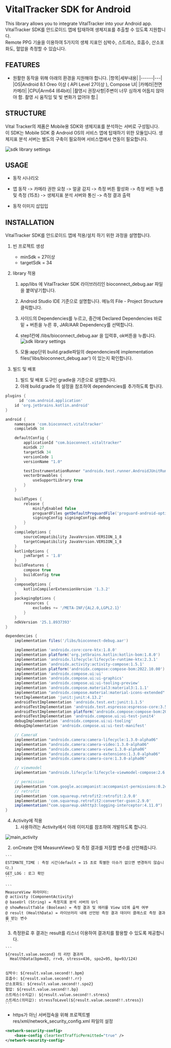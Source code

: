 VitalTracker SDK for Android
========================
This library allows you to integrate VitalTracker into your Android app.  
VitalTracker SDK를 안드로이드 앱에 탑재하여 생체지표를 추출할 수 있도록 지원합니다.  
Remote PPG 기술을 이용하여 5가지의 생체 지표인 심박수, 스트레스, 호흡수, 산소포화도, 혈압을 측정할 수 있습니다.  



FEATURES
--------
* 원활한 동작을 위해 아래의 환경을 지원해야 합니다.
  |항목|세부내용|
  |------|---|
  |OS|Android 8.1 Oreo 이상 ( API Level 27이상 ), Compose UI|
  |카메라|전면카메라|
  |CPU|Arm64 (64bit)|
  |촬영시 권장사항|주변이 너무 심하게 어둡지 않아야 함. 촬영 시 움직임 및 빛 변화가 없어야 함.|



STRUCTURE
---------
Vital Tracker의 제품은 Mobile용 SDK와 생체지표를 분석하는 서버로 구성됩니다.   
이 SDK는 Mobile SDK 중 Android OS의 서비스 앱에 탑재하기 위한 모듈입니다.
생체지표 분석 서버는 별도의 구축이 필요하며 서비스앱에서 연동이 필요합니다.  

  ![sdk library settings](https://github.com/bioconnect/filestorage/blob/main/service_structure.png)

  

USAGE
-----
* 동작 시나리오  

-	앱 동작 -> 카메라 권한 요청 -> 얼굴 감지 -> 측정 버튼 활성화 -> 측정 버튼 누름 및 측정 (15초) -> 생체지표 분석 서버와 통신 -> 측정 결과 출력

* 동작 이미지 삽입입
  

INSTALLATION
------------
VitalTracker SDK를 안드로이드 앱에 적용/설치 하기 위한 과정을 설명합니다.   

1. 빈 프로젝트 생성
   - minSdk = 27이상
   - targetSdk = 34 

2. library 적용
   1)	app/libs 에 VitalTracker SDK 라이브러리인 bioconnect_debug.aar 파일을 붙여넣기합니다.
   2)	Android Studio IDE 기준으로 설명합니다. 메뉴의 File - Project Structure 클릭합니다.
   3)	사이드의 Dependencies를 누르고, 중간에 Declared Dependencies 바로 밑 + 버튼을 누른 후, JAR/AAR Dependency를 선택합니다.
   4)	step1칸에 /libs/bioconnect_debug.aar 을 입력후, ok버튼을 누릅니다.    
    ![sdk library settings](https://github.com/bioconnect/filestorage/blob/main/external_lib_settings.png)
  
   5)	모듈:app단위 build.gradle파일의 dependencies에 implementation files('libs/bioconnect_debug.aar') 이 있는지 확인합니다.
     

3. 빌드 및 배포
   1) 빌드 및 배포 도구인 gradle을 기준으로 설명합니다.
   2) 아래 build.gradle 의 설정을 참조하여 dependencies를 추가하도록 합니다.
   
```gradle
plugins {
      id 'com.android.application'
    id 'org.jetbrains.kotlin.android'
}

android {
    namespace 'com.bioconnect.vitaltracker'
    compileSdk 34

    defaultConfig {
        applicationId "com.bioconnect.vitaltracker"
        minSdk 27
        targetSdk 34
        versionCode 1
        versionName "1.0"

        testInstrumentationRunner "androidx.test.runner.AndroidJUnitRunner"
        vectorDrawables {
            useSupportLibrary true
        }
    }

    buildTypes {
        release {
            minifyEnabled false
            proguardFiles getDefaultProguardFile('proguard-android-optimize.txt'), 'proguard-rules.pro'
            signingConfig signingConfigs.debug
        }
    }
    compileOptions {
        sourceCompatibility JavaVersion.VERSION_1_8
        targetCompatibility JavaVersion.VERSION_1_8
    }
    kotlinOptions {
        jvmTarget = '1.8'
    }
    buildFeatures {
        compose true
        buildConfig true
    }
    composeOptions {
        kotlinCompilerExtensionVersion '1.3.2'
    }
    packagingOptions {
        resources {
            excludes += '/META-INF/{AL2.0,LGPL2.1}'
        }
    }
    ndkVersion '25.1.8937393'
}

dependencies {
    implementation files('/libs/bioconnect-debug.aar')

    implementation 'androidx.core:core-ktx:1.8.0'
    implementation platform('org.jetbrains.kotlin:kotlin-bom:1.8.0')
    implementation 'androidx.lifecycle:lifecycle-runtime-ktx:2.3.1'
    implementation 'androidx.activity:activity-compose:1.5.1'
    implementation platform('androidx.compose:compose-bom:2022.10.00')
    implementation 'androidx.compose.ui:ui'
    implementation 'androidx.compose.ui:ui-graphics'
    implementation 'androidx.compose.ui:ui-tooling-preview'
    implementation 'androidx.compose.material3:material3:1.1.1'
    implementation "androidx.compose.material:material-icons-extended"
    testImplementation 'junit:junit:4.13.2'
    androidTestImplementation 'androidx.test.ext:junit:1.1.5'
    androidTestImplementation 'androidx.test.espresso:espresso-core:3.5.1'
    androidTestImplementation platform('androidx.compose:compose-bom:2022.10.00')
    androidTestImplementation 'androidx.compose.ui:ui-test-junit4'
    debugImplementation 'androidx.compose.ui:ui-tooling'
    debugImplementation 'androidx.compose.ui:ui-test-manifest'

    // CameraX
    implementation "androidx.camera:camera-lifecycle:1.3.0-alpha06"
    implementation "androidx.camera:camera-video:1.3.0-alpha06"
    implementation "androidx.camera:camera-view:1.3.0-alpha06"
    implementation "androidx.camera:camera-extensions:1.3.0-alpha06"
    implementation "androidx.camera:camera-core:1.3.0-alpha06"

    // viewmodel
    implementation "androidx.lifecycle:lifecycle-viewmodel-compose:2.6.1"

    // permission
    implementation "com.google.accompanist:accompanist-permissions:0.24.9-beta"
    // retrofit
    implementation 'com.squareup.retrofit2:retrofit:2.9.0'
    implementation 'com.squareup.retrofit2:converter-gson:2.9.0'
    implementation("com.squareup.okhttp3:logging-interceptor:4.11.0")
}
```

4. Activity에 적용
   1)	사용하려는 Activity에서 아래 이미지를 참조하여 개발하도록 합니다.
     
  ![main_activity](https://github.com/bioconnect/filestorage/blob/main/main_activity.png)

   2)	onCreate 안에 MeasureView() 및 측정 결과를 저장할 변수를 선언해줍니다.

    ```
    ESTIMATE_TIME : 측정 시간(default = 15 초로 특별한 이슈가 없으면 변경하지 않습니다.)
    GET_LOG : 로그 확인
    ```
    
    ``` 
    MeasureView 파라미터: 
    @ activity (ComponentActivity)
    @ baseUrl (String) = 측정지표 분석 서버의 Url 
    @ showResultTable (Boolean) = 측정 결과 및 에러를 View UI에 출력 여부
    @ result (HealthData) = 라이브러리 내에 선언된 측정 결과 데이터 클래스로 측정 결과를 받는 변수
    ```

   3) 측정완료 후 결과는 result를 리스너 이용하여 결과치를 활용할 수 있도록 제공합니다.
        
    ``` 
    ${result.value.second} 의 리턴 결과치 
      HealthData(bpm=83, rr=9, stress=436, spo2=95, bp=93/124)


    심박수: ${result.value.second!!.bpm}
    호흡수: ${result.value.second!!.rr}
    산소포화도: ${result.value.second!!.spo2}
    혈압: ${result.value.second!!.bp}
    스트레스(수치값): ${result.value.second!!.stress}
    스트레스(의미값): stressToLevel(${result.value.second!!.stress})
    ```

* https가 아닌 서버접속을 위해 프로젝트별 res/xml/network_security_config.xml 파일의 설정
```XML
<network-security-config>
    <base-config cleartextTrafficPermitted="true" />
</network-security-config>
```


